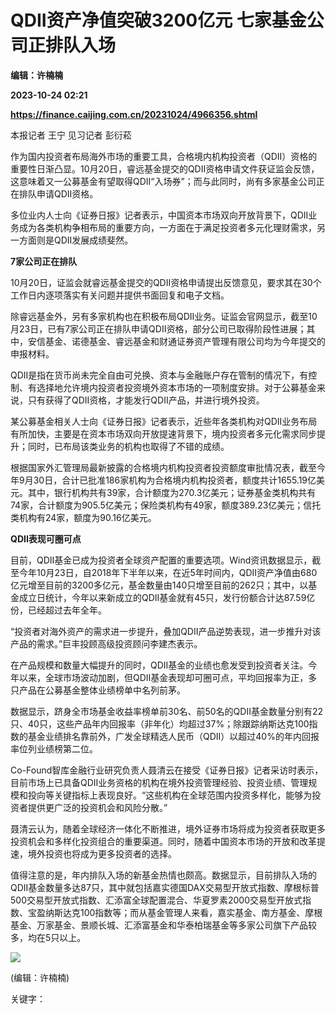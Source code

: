 # QDII资产净值突破3200亿元 七家基金公司正排队入场
**编辑：许楠楠**

**2023-10-24 02:21**

**https://finance.caijing.com.cn/20231024/4966356.shtml**

本报记者 王宁 见习记者 彭衍菘

作为国内投资者布局海外市场的重要工具，合格境内机构投资者（QDII）资格的重要性日渐凸显。10月20日，睿远基金提交的QDII资格申请文件获证监会反馈，这意味着又一公募基金有望取得QDII“入场券”；而与此同时，尚有多家基金公司正在排队申请QDII资格。

多位业内人士向《证券日报》记者表示，中国资本市场双向开放背景下，QDII业务成为各类机构争相布局的重要方向，一方面在于满足投资者多元化理财需求，另一方面则是QDII发展成绩斐然。

**7家公司正在排队**

10月20日，证监会就睿远基金提交的QDII资格申请提出反馈意见，要求其在30个工作日内逐项落实有关问题并提供书面回复和电子文档。

除睿远基金外，另有多家机构也在积极布局QDII业务。证监会官网显示，截至10月23日，已有7家公司正在排队申请QDII资格，部分公司已取得阶段性进展；其中，安信基金、诺德基金、睿远基金和财通证券资产管理有限公司均为今年提交的申报材料。

QDII是指在货币尚未完全自由可兑换、资本与金融账户存在管制的情况下，有控制、有选择地允许境内投资者投资境外资本市场的一项制度安排。对于公募基金来说，只有获得了QDII资格，才能发行QDII产品，并进行境外投资。

某公募基金相关人士向《证券日报》记者表示，近些年各类机构对QDII业务布局有所加快，主要是在资本市场双向开放提速背景下，境内投资者多元化需求同步提升；同时，已布局该类业务的机构也取得了不错的成绩。

根据国家外汇管理局最新披露的合格境内机构投资者投资额度审批情况表，截至今年9月30日，合计已批准186家机构为合格境内机构投资者，额度共计1655.19亿美元。其中，银行机构共有39家，合计额度为270.3亿美元；证券基金类机构共有74家，合计额度为905.5亿美元；保险类机构有49家，额度389.23亿美元；信托类机构有24家，额度为90.16亿美元。

**QDII表现可圈可点**

目前，QDII基金已成为投资者全球资产配置的重要选项。Wind资讯数据显示，截至今年10月23日，自2018年下半年以来，在近5年时间内，QDII资产净值由680亿元增至目前的3200多亿元，基金数量由140只增至目前的262只；其中，以基金成立日统计，今年以来新成立的QDII基金就有45只，发行份额合计达87.59亿份，已经超过去年全年。

“投资者对海外资产的需求进一步提升，叠加QDII产品逆势表现，进一步推升对该产品的需求。”巨丰投顾高级投资顾问李建杰表示。

在产品规模和数量大幅提升的同时，QDII基金的业绩也愈发受到投资者关注。今年以来，全球市场波动加剧，但QDII基金表现却可圈可点，平均回报率为正，多只产品在公募基金整体业绩榜单中名列前茅。

数据显示，跻身全市场基金收益率榜单前30名、前50名的QDII基金数量分别有22只、40只，这些产品年内回报率（非年化）均超过37%；除跟踪纳斯达克100指数的基金业绩排名靠前外，广发全球精选人民币（QDII）以超过40%的年内回报率位列业绩榜第二位。

Co-Found智库金融行业研究负责人聂清云在接受《证券日报》记者采访时表示，目前市场上已具备QDII业务资格的机构在境外投资管理经验、投资业绩、管理规模和投向等关键指标上表现良好。“这些机构在全球范围内投资多样化，能够为投资者提供更广泛的投资机会和风险分散。”

聂清云认为，随着全球经济一体化不断推进，境外证券市场将成为投资者获取更多投资机会和多样化投资组合的重要渠道。同时，随着中国资本市场的开放和改革提速，境外投资也将成为更多投资者的选择。

值得注意的是，年内排队入场的新基金热情也颇高。数据显示，目前排队入场的QDII基金数量多达87只，其中就包括嘉实德国DAX交易型开放式指数、摩根标普500交易型开放式指数、汇添富全球配置混合、华夏罗素2000交易型开放式指数、宝盈纳斯达克100指数等；而从基金管理人来看，嘉实基金、南方基金、摩根基金、万家基金、景顺长城、汇添富基金和华泰柏瑞基金等多家公司旗下产品较多，均在5只以上。

![](https://tx1.cdn.caijing.com.cn/2014-03-27/114048455.jpg)

(编辑：许楠楠)

关键字：